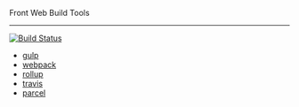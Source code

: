 Front Web Build Tools

---
[![Build Status](https://travis-ci.org/chengzao/mytools.svg?branch=master)](https://travis-ci.org/chengzao/mytools)

- [gulp](gulp.md)  
- [webpack](webpack.md)
- [rollup](rollup.md)
- [travis](travis.md)
- [parcel](https://parceljs.org/)